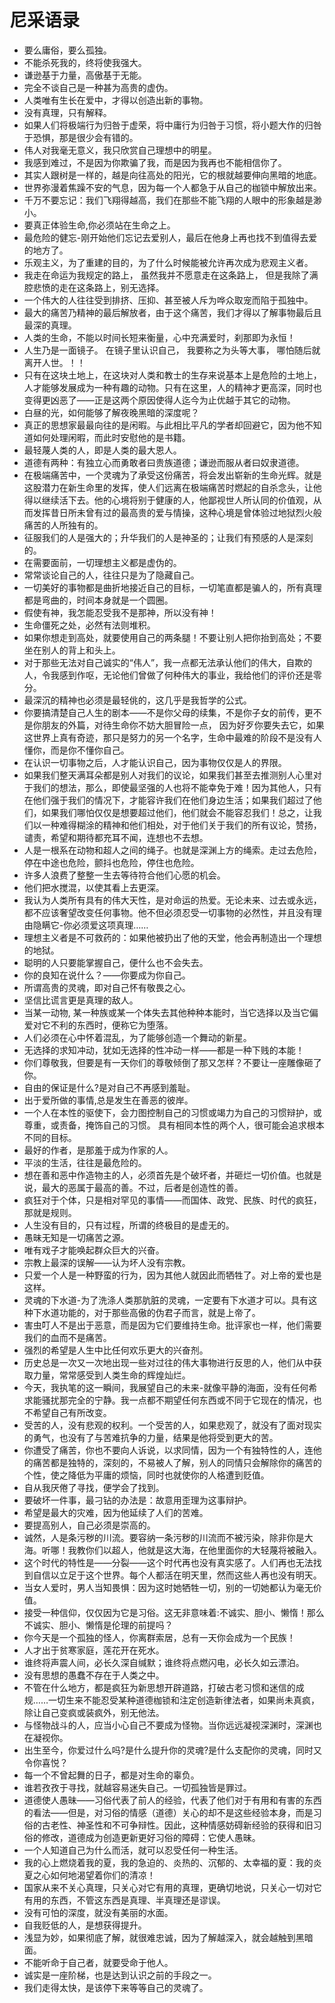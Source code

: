 # 尼采语录
- 要么庸俗，要么孤独。
- 不能杀死我的，终将使我强大。
- 谦逊基于力量，高傲基于无能。
- 完全不谈自己是一种甚为高贵的虚伪。
- 人类唯有生长在爱中，才得以创造出新的事物。
- 没有真理，只有解释。
- 如果人们将极端行为归咎于虚荣，将中庸行为归咎于习惯，将小题大作的归咎于恐惧，那是很少会有错的。
- 伟人对我毫无意义，我只欣赏自己理想中的明星。
- 我感到难过，不是因为你欺骗了我，而是因为我再也不能相信你了。
- 其实人跟树是一样的，越是向往高处的阳光，它的根就越要伸向黑暗的地底。
- 世界弥漫着焦躁不安的气息，因为每一个人都急于从自己的枷锁中解放出来。
- 千万不要忘记：我们飞翔得越高，我们在那些不能飞翔的人眼中的形象越是渺小。
- 要真正体验生命,你必须站在生命之上。
- 最危险的健忘-刚开始他们忘记去爱别人，最后在他身上再也找不到值得去爱的地方了。
- 乐观主义，为了重建的目的，为了什么时候能被允许再次成为悲观主义者。
- 我走在命运为我规定的路上， 虽然我并不愿意走在这条路上， 但是我除了满腔悲愤的走在这条路上，别无选择。
- 一个伟大的人往往受到排挤、压抑、甚至被人斥为哗众取宠而陷于孤独中。
- 最大的痛苦乃精神的最后解放者，由于这个痛苦，我们才得以了解事物最后且最深的真理。
- 人类的生命，不能以时间长短来衡量，心中充满爱时，刹那即为永恒！
- 人生乃是一面镜子。 在镜子里认识自己， 我要称之为头等大事， 哪怕随后就离开人世。！！
- 只有在这块土地上，在这块对人类和教士的生存来说基本上是危险的土地上，人才能够发展成为一种有趣的动物。只有在这里，人的精神才更高深，同时也变得更凶恶了——正是这两个原因使得人迄今为止优越于其它的动物。
- 白昼的光，如何能够了解夜晚黑暗的深度呢？
- 真正的思想家最最向往的是闲暇。与此相比平凡的学者却回避它，因为他不知道如何处理闲暇，而此时安慰他的是书籍。
- 最轻蔑人类的人，即是人类的最大恩人。
- 道德有两种：有独立心而勇敢者曰贵族道德；谦逊而服从者曰奴隶道德。
- 在极端痛苦中，一个灵魂为了承受这份痛苦，将会发出崭新的生命光辉。就是这股潜力在新生命里的发挥，使人们远离在极端痛苦时燃起的自杀念头，让他得以继续活下去。他的心境将别于健康的人，他鄙视世人所认同的价值观，从而发挥昔日所未曾有过的最高贵的爱与情操，这种心境是曾体验过地狱烈火般痛苦的人所独有的。
- 征服我们的人是强大的；升华我们的人是神圣的；让我们有预感的人是深刻的。
- 在需要面前，一切理想主义都是虚伪的。
- 常常谈论自己的人，往往只是为了隐藏自己。
- 一切美好的事物都是曲折地接近自己的目标，一切笔直都是骗人的，所有真理都是弯曲的，时间本身就是一个圆圈。
- 假使有神，我怎能忍受我不是那神，所以没有神！
- 生命僵死之处，必然有法则堆积。
- 如果你想走到高处，就要使用自己的两条腿！不要让别人把你抬到高处；不要坐在别人的背上和头上。
- 对于那些无法对自己诚实的“伟人”，我一点都无法承认他们的伟大，自欺的人，令我感到作呕，无论他们曾做了何种伟大的事业，我给他们的评价还是零分。
- 最深沉的精神也必须是最轻佻的，这几乎是我哲学的公式。
- 你要搞清楚自己人生的剧本——不是你父母的续集，不是你子女的前传，更不是你朋友的外篇，对待生命你不妨大胆冒险一点， 因为好歹你要失去它，如果这世界上真有奇迹，那只是努力的另一个名字，生命中最难的阶段不是没有人懂你，而是你不懂你自己。
- 在认识一切事物之后，人才能认识自己，因为事物仅仅是人的界限。
- 如果我们整天满耳朵都是别人对我们的议论，如果我们甚至去推测别人心里对于我们的想法，那么，即使最坚强的人也将不能幸免于难！因为其他人，只有在他们强于我们的情况下，才能容许我们在他们身边生活；如果我们超过了他们，如果我们哪怕仅仅是想要超过他们，他们就会不能容忍我们！总之，让我们以一种难得糊涂的精神和他们相处，对于他们关于我们的所有议论，赞扬，谴责，希望和期待都充耳不闻，连想也不去想。
- 人是一根系在动物和超人之间的绳子。也就是深渊上方的绳索。走过去危险，停在中途也危险，颤抖也危险，停住也危险。
- 许多人浪费了整整一生去等待符合他们心愿的机会。
- 他们把水搅混，以使其看上去更深。
- 我认为人类所有具有的伟大天性，是对命运的热爱。无论未来、过去或永远，都不应该奢望改变任何事物。他不但必须忍受一切事物的必然性，并且没有理由隐瞒它-你必须爱这项真理……
- 理想主义者是不可救药的：如果他被扔出了他的天堂，他会再制造出一个理想的地狱。
- 聪明的人只要能掌握自己，便什么也不会失去。
- 你的良知在说什么？——你要成为你自己。
- 所谓高贵的灵魂，即对自己怀有敬畏之心。
- 坚信比谎言更是真理的敌人。
- 当某一动物, 某一种族或某一个体失去其他种种本能时，当它选择以及当它偏爱对它不利的东西时，便称它为堕落。
- 人们必须在心中怀着混乱，为了能够创造一个舞动的新星。
- 无选择的求知冲动，犹如无选择的性冲动一样——都是一种下贱的本能！
- 你们尊敬我，但要是有一天你们的尊敬倾倒了那又怎样？不要让一座雕像砸了你。
- 自由的保证是什么?是对自己不再感到羞耻。
- 出于爱所做的事情,总是发生在善恶的彼岸。
- 一个人在本性的驱使下，会力图控制自己的习惯或竭力为自己的习惯辩护，或尊重，或责备，掩饰自己的习惯。 具有相同本性的两个人，很可能会追求根本不同的目标。
- 最好的作者，是那羞于成为作家的人。
- 平淡的生活，往往是最危险的。
- 想在善和恶中作造物主的人，必须首先是个破坏者，并砸烂一切价值。也就是说，最大的恶属于最高的善。不过，后者是创造性的善。
- 疯狂对于个体，只是相对罕见的事情——而国体、政党、民族、时代的疯狂，那就是规则。
- 人生没有目的，只有过程，所谓的终极目的是虚无的。
- 愚昧无知是一切痛苦之源。
- 唯有戏子才能唤起群众巨大的兴奋。
- 宗教上最深的误解——认为坏人没有宗教。
- 只爱一个人是一种野蛮的行为，因为其他人就因此而牺牲了。对上帝的爱也是这样。
- 灵魂的下水道-为了洗涤人类那肮脏的灵魂，一定要有下水道才可以。具有这种下水道功能的，对于那些高傲的伪君子而言，就是上帝了。
- 害虫叮人不是出于恶意，而是因为它们要维持生命。批评家也一样，他们需要我们的血而不是痛苦。
- 强烈的希望是人生中比任何欢乐更大的兴奋剂。
- 历史总是一次又一次地出现一些对过往的伟大事物进行反思的人，他们从中获取力量，常常感受到人类生命的辉煌灿烂。
- 今天，我执笔的这一瞬间，我展望自己的未来-就像平静的海面，没有任何希求能骚扰那完全的宁静。我一点都不期望任何东西或不同于它现在的情况，也不希望自己有所改变。
- 受苦的人，没有悲观的权利。一个受苦的人，如果悲观了，就没有了面对现实的勇气，也没有了与苦难抗争的力量，结果是他将受到更大的苦。
- 你遭受了痛苦，你也不要向人诉说，以求同情，因为一个有独特性的人，连他的痛苦都是独特的，深刻的，不易被人了解，别人的同情只会解除你的痛苦的个性，使之降低为平庸的烦恼，同时也就使你的人格遭到贬值。
- 自从我厌倦了寻找，便学会了找到。
- 要破坏一件事，最刁钻的办法是：故意用歪理为这事辩护。
- 希望是最大的灾难，因为他延续了人们的苦难。
- 要提高别人，自己必须是崇高的。
- 诚然，人是条污秽的川流。要容纳一条污秽的川流而不被污染，除非你是大海。听哪！我教你们以超人，他就是这大海，在他里面你的大轻蔑将被融入。
- 这个时代的特性是——分裂——这个时代再也没有真实感了。人们再也无法找到自信以立足于这个世界。每个人都活在明天里，然而这些人再也没有明天。
- 当女人爱时，男人当知畏惧：因为这时她牺牲一切，别的一切她都认为毫无价值。
- 接受一种信仰，仅仅因为它是习俗。这无非意味着:不诚实、胆小、懒惰！那么不诚实、胆小、懒惰是伦理的前提吗？
- 你今天是一个孤独的怪人，你离群索居，总有一天你会成为一个民族！
- 人才出于贫寒家庭，莲花开在死水。
- 谁终将声震人间，必长久深自缄默；谁终将点燃闪电，必长久如云漂泊。
- 没有思想的愚蠢不存在于人类之中。
- 不管在什么地方，都是疯狂为新思想开辟道路，打破古老习惯和迷信的成规……一切生来不能忍受某种道德枷锁和注定创造新律法者，如果尚未真疯，除让自己变疯或装疯外，别无他法。
- 与怪物战斗的人，应当小心自己不要成为怪物。当你远远凝视深渊时，深渊也在凝视你。
- 出生至今，你爱过什么吗?是什么提升你的灵魂?是什么支配你的灵魂，同时又令你喜悦？
- 每一个不曾起舞的日子，都是对生命的辜负。
- 谁若孜孜于寻找，就越容易迷失自己。一切孤独皆是罪过。
- 道德使人愚昧——习俗代表了前人的经验，代表了他们对于有用和有害的东西的看法——但是，对习俗的情感（道德）关心的却不是这些经验本身，而是习俗的古老性、神圣性和不可争辩性。因此，这种情感妨碍新经验的获得和旧习俗的修改，道德成为创造更新更好习俗的障碍：它使人愚昧。
- 一个人知道自己为什么而活，就可以忍受任何一种生活。
- 我的心上燃烧着我的夏，我的急迫的、炎热的、沉郁的、太幸福的夏：我的炎夏之心如何地渴望着你们的清凉！
- 国家从来不关心真理，只关心对它有用的真理，更确切地说，只关心一切对它有用的东西，不管这东西是真理、半真理还是谬误。
- 没有可怕的深度，就没有美丽的水面。
- 自我贬低的人，是想获得提升。
- 浅显为妙，如果彻底了解，就很难忠诚，因为了解越深入，就会越触到黑暗面。
- 不能听命于自己者，就要受命于他人。
- 诚实是一座阶梯，也是达到认识之前的手段之一。
- 我们走得太快，是该停下来等等自己的灵魂了。
